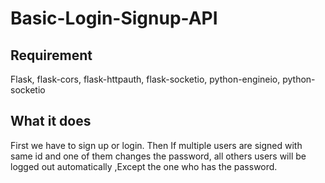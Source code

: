 # Basic-Login-Signup-API
## Requirement
Flask, 
flask-cors, 
flask-httpauth, 
flask-socketio, 
python-engineio, 
python-socketio 

## What it does 
First we have to sign up or login. Then If  multiple users are signed with same id and one of them changes the password, all others users will be logged out automatically ,Except the one who has the password.

